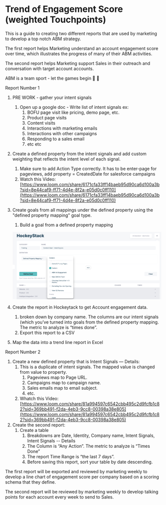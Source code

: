 # Trend of Engagement Score (weighted Touchpoints)

This is a guide to creating two different reports that are used by marketing to develop a top notch ABM strategy. 

The first report helps Marketing understand an account engagement score over time, which illustrates the progress of many of their ABM activities. 

The second report helps Marketing support Sales in their outreach and conversation with target account accounts. 

ABM is a team sport - let the games begin 👏 👏

Report Number 1

1. PRE WORK - gather your intent signals
    1. Open up a google doc - Write list of intent signals ex:
        1. BOFU page visit like pricing, demo page, etc.
        2. Product page visits
        3. Content visits
        4. Interactions with marketing emails
        5. Interactions with other campaigns
        6. Responding to a sales email
        7. etc etc
2. Create a defined property from the intent signals and add custom weighting that reflects the intent level of each signal.
    1. Make sure to add Action Type correctly. It has to be enter-page for pageviews, add property = CreatedDate for salesforce campaigns
    2. Watch this Video: [https://www.loom.com/share/6171cfa33ff14baeb95d90ca6d100a3b?sid=8e44caf9-ff71-4d4e-8f2a-e05d0c0ff110](https://www.loom.com/share/6171cfa33ff14baeb95d90ca6d100a3b?sid=8e44caf9-ff71-4d4e-8f2a-e05d0c0ff110)
3. Create goals from all mappings under the defined property using the "defined property mapping" goal type.
    1. Build a goal from a defined property mapping 
    
    ![Untitled](Trend-of-Engagement-Score-weighted-Touchpoints/Untitled.png)
    
4. Create the report in Hockeytack to get Account engagement data. 
    1.  broken down by company name. The columns are our intent signals (which you’ve turned into goals from the defined property mapping. The metric to analyze is “times done”.
    2. Export this report to a CSV
5. Map the data into a trend line report in Excel

Report Number 2

1. Create a new defined property that is Intent Signals — Details:
    1. This is a duplicate of intent signals. The mapped value is changed from value to property. 
        1. Pageviews map to Page URL. 
        2. Campaigns map to campaign name. 
        3. Sales emails map to email subject. 
        4. etc.
    2. Whatch this Video: [https://www.loom.com/share/81a994597c6542cbb495c2d9fcfb1c82?sid=369bb491-f2da-4eb3-9cc8-00398a38e805](https://www.loom.com/share/81a994597c6542cbb495c2d9fcfb1c82?sid=369bb491-f2da-4eb3-9cc8-00398a38e805)
2. Create the second report:
    1. Create a table 
        1. Breakdowns are Date, Identity, Company name, Intent Signals, Intent Signals -- Details
        2. The Column is “Any Action”.  The metric to analyze is “Times Done”
        3. The report Time Range is “the last 7 days”. 
        4. Before saving this report, sort your table by date descending.

The first report will be exported and reviewed by marketing weekly to develop a line chart of engagement score per company based on a scoring schema that they define.

 The second report will be reviewed by marketing weekly to develop talking points for each account every week to send to Sales.
